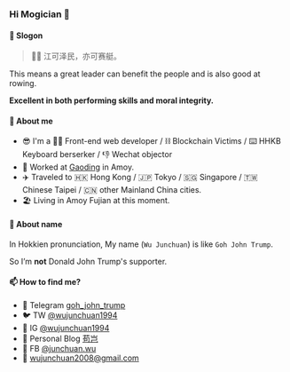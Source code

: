 ### Hi Mogician 👋

<!--
**wujunchuan/wujunchuan** is a ✨ _special_ ✨ repository because its `README.md` (this file) appears on your GitHub profile.

Here are some ideas to get you started:

- 🔭 I’m currently working on ...
- 🌱 I’m currently learning ...
- 👯 I’m looking to collaborate on ...
- 🤔 I’m looking for help with ...
- 💬 Ask me about ...
- 📫 How to reach me: ...
- 😄 Pronouns: ...
- ⚡ Fun fact: ...
-->

#### 🐸 Slogon

> 🚣‍♀️ 江可泽民，亦可赛艇。

This means a great leader can benefit the people and is also good at rowing.

**Excellent in both performing skills and moral integrity.**

#### 🥇 About me
- 😎 I'm a 👨‍💻 Front-end web developer / ⛓️ Blockchain Victims / ⌨️ HHKB Keyboard berserker / 👎 Wechat objector
- 🧱 Worked at [Gaoding](https://www.gaoding.com/) in Amoy.
- ✈️ Traveled to 🇭🇰 Hong Kong / 🇯🇵 Tokyo / 🇸🇬 Singapore / 🇹🇼 Chinese Taipei / 🇨🇳 other Mainland China cities.
- 🏖 Living in Amoy Fujian at this moment.

#### 📛 About name

In Hokkien pronunciation, My name (`Wu Junchuan`) is like `Goh John Trump`.

So I’m **not** Donald John Trump's supporter.

#### 📫 How to find me?
- 🤖 Telegram [goh_john_trump](https://t.me/goh_john_trump)
- 🐦 TW [@wujunchuan1994](https://twitter.com/wujunchuan1994)
- 📸 IG [@wujunchuan1994](https://www.instagram.com/wujunchuan1994/)
- 📝 Personal Blog [苟岂](https://fuckwechat.com/)
- 🤠 FB [@junchuan.wu](https://www.facebook.com/junchuan.wu/)
- 📮 wujunchuan2008@gmail.com
